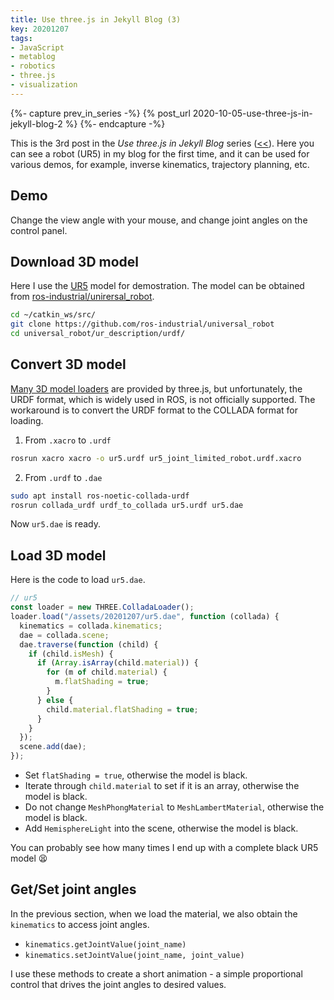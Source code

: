 ```yaml
---
title: Use three.js in Jekyll Blog (3)
key: 20201207
tags:
- JavaScript
- metablog
- robotics
- three.js
- visualization
---
```


{%- capture prev_in_series -%}
  {% post_url 2020-10-05-use-three-js-in-jekyll-blog-2 %}
{%- endcapture -%}



This is the 3rd post in the _Use three.js in Jekyll Blog_ series ([<<]({{prev_in_series}})). Here you can see a robot (UR5) in my blog for the first time, and it can be used for various demos, for example, inverse kinematics, trajectory planning, etc.



<!--more-->



## Demo

<div id="canvas" style="--aspect-ratio: 16/9">
  <div id="param" class="dat-gui"></div>
</div>

Change the view angle with your mouse, and change joint angles on the control panel.



## Download 3D model

Here I use the [UR5](https://www.universal-robots.com/products/ur5-robot/) model for demostration. The model can be obtained from [ros-industrial/unirersal_robot](https://github.com/ros-industrial/universal_robot).

```bash
cd ~/catkin_ws/src/
git clone https://github.com/ros-industrial/universal_robot
cd universal_robot/ur_description/urdf/
```



## Convert 3D model

[Many 3D model loaders](https://github.com/mrdoob/three.js/tree/dev/examples/js/loaders) are provided by three.js, but unfortunately, the URDF format, which is widely used in ROS, is not officially supported. The workaround is to convert the URDF format to the COLLADA format for loading.

1. From `.xacro` to `.urdf`
```bash
rosrun xacro xacro -o ur5.urdf ur5_joint_limited_robot.urdf.xacro
```
2. From `.urdf` to `.dae`
```bash
sudo apt install ros-noetic-collada-urdf
rosrun collada_urdf urdf_to_collada ur5.urdf ur5.dae
```

Now `ur5.dae` is ready.



## Load 3D model

Here is the code to load `ur5.dae`.

```javascript
// ur5
const loader = new THREE.ColladaLoader();
loader.load("/assets/20201207/ur5.dae", function (collada) {
  kinematics = collada.kinematics;
  dae = collada.scene;
  dae.traverse(function (child) {
    if (child.isMesh) {
      if (Array.isArray(child.material)) {
        for (m of child.material) {
          m.flatShading = true;
        }
      } else {
        child.material.flatShading = true;
      }
    }
  });
  scene.add(dae);
});
```

* Set `flatShading = true`, otherwise the model is black.
* Iterate through `child.material` to set if it is an array, otherwise the model is black.
* Do not change `MeshPhongMaterial` to `MeshLambertMaterial`, otherwise the model is black.
* Add `HemisphereLight` into the scene, otherwise the model is black.

You can probably see how many times I end up with a complete black UR5 model :tired_face:



## Get/Set joint angles

In the previous section, when we load the material, we also obtain the `kinematics` to access joint angles.

* `kinematics.getJointValue(joint_name)`
* `kinematics.setJointValue(joint_name, joint_value)`

I use these methods to create a short animation - a simple proportional control that drives the joint angles to desired values.



<!-- code -->
<script src="https://unpkg.com/three/build/three.min.js"></script>
<script src="https://unpkg.com/dat.gui/build/dat.gui.min.js"></script>
<script src="https://unpkg.com/three/examples/js/loaders/ColladaLoader.js"></script>
<script src="https://unpkg.com/three/examples/js/controls/OrbitControls.js"></script>
<link rel="stylesheet" href="/assets/share/style.css">
<script src='/assets/20201207/visualize_robots.js'></script>

